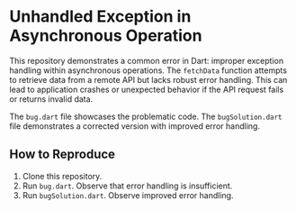 # Unhandled Exception in Asynchronous Operation

This repository demonstrates a common error in Dart: improper exception handling within asynchronous operations.  The `fetchData` function attempts to retrieve data from a remote API but lacks robust error handling. This can lead to application crashes or unexpected behavior if the API request fails or returns invalid data.

The `bug.dart` file showcases the problematic code.  The `bugSolution.dart` file demonstrates a corrected version with improved error handling.

## How to Reproduce

1. Clone this repository.
2. Run `bug.dart`. Observe that error handling is insufficient.
3. Run `bugSolution.dart`. Observe improved error handling.
